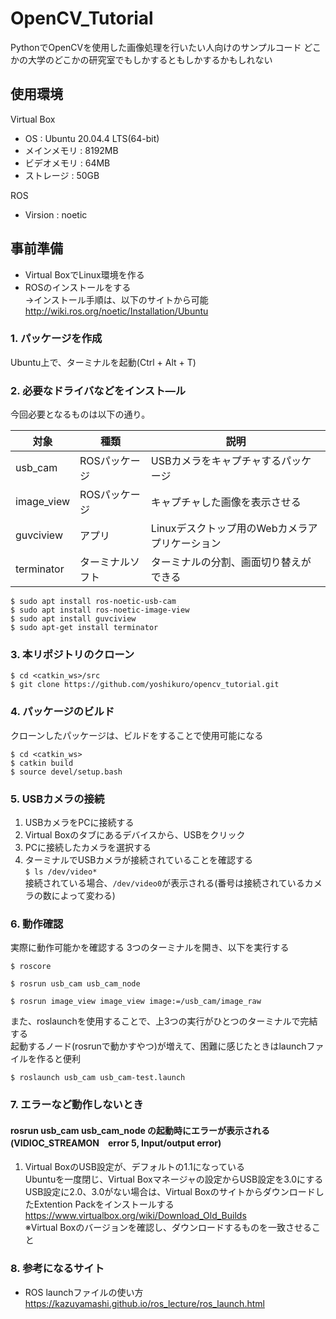 # OpenCV_Tutorial
PythonでOpenCVを使用した画像処理を行いたい人向けのサンプルコード
どこかの大学のどこかの研究室でもしかするともしかするかもしれない

## 使用環境
Virtual Box
* OS  :  Ubuntu 20.04.4 LTS(64-bit)
* メインメモリ  :  8192MB
* ビデオメモリ  :  64MB
* ストレージ    :  50GB

ROS
* Virsion  :  noetic

## 事前準備
* Virtual BoxでLinux環境を作る
* ROSのインストールをする <br>
  →インストール手順は、以下のサイトから可能 <br>
  <http://wiki.ros.org/noetic/Installation/Ubuntu>

### 1. パッケージを作成
   Ubuntu上で、ターミナルを起動(Ctrl + Alt + T)

### 2. 必要なドライバなどをインスト―ル
  今回必要となるものは以下の通り。
  
  |対象|種類|説明|
  |----|----|----|
  |usb_cam|ROSパッケージ|USBカメラをキャプチャするパッケージ|
  |image_view|ROSパッケージ|キャプチャした画像を表示させる|
  |guvciview|アプリ|Linuxデスクトップ用のWebカメラアプリケーション|
  |terminator|ターミナルソフト|ターミナルの分割、画面切り替えができる|

```
$ sudo apt install ros-noetic-usb-cam
$ sudo apt install ros-noetic-image-view
$ sudo apt install guvciview
$ sudo apt-get install terminator
```

### 3. 本リポジトリのクローン <br>
```
$ cd <catkin_ws>/src
$ git clone https://github.com/yoshikuro/opencv_tutorial.git
```

### 4. パッケージのビルド <br>
  クローンしたパッケージは、ビルドをすることで使用可能になる
```
$ cd <catkin_ws>
$ catkin build
$ source devel/setup.bash
```

### 5. USBカメラの接続
  1. USBカメラをPCに接続する
  2. Virtual Boxのタブにあるデバイスから、USBをクリック
  3. PCに接続したカメラを選択する
  4. ターミナルでUSBカメラが接続されていることを確認する<br>
  `$ ls /dev/video*`<br>
    接続されている場合、`/dev/video0`が表示される(番号は接続されているカメラの数によって変わる)

### 6. 動作確認
  実際に動作可能かを確認する
  3つのターミナルを開き、以下を実行する
  
 ```
 $ roscore
 ```
 
 ```
 $ rosrun usb_cam usb_cam_node
 ```
 
 ```
 $ rosrun image_view image_view image:=/usb_cam/image_raw
 ```

 また、roslaunchを使用することで、上3つの実行がひとつのターミナルで完結する<br>
 起動するノード(rosrunで動かすやつ)が増えて、困難に感じたときはlaunchファイルを作ると便利<br>
 ```
 $ roslaunch usb_cam usb_cam-test.launch
 ```
 
 ### 7. エラーなど動作しないとき
 #### rosrun usb_cam usb_cam_node の起動時にエラーが表示される (VIDIOC_STREAMON　error 5, Input/output error)
  1. Virtual BoxのUSB設定が、デフォルトの1.1になっている<br>
  Ubuntuを一度閉じ、Virtual Boxマネージャの設定からUSB設定を3.0にする<br>
  USB設定に2.0、3.0がない場合は、Virtual BoxのサイトからダウンロードしたExtention Packをインストールする<br>
  <https://www.virtualbox.org/wiki/Download_Old_Builds><br>
  ※Virtual Boxのバージョンを確認し、ダウンロードするものを一致させること
  
 ### 8. 参考になるサイト
 * ROS launchファイルの使い方
   <https://kazuyamashi.github.io/ros_lecture/ros_launch.html>
